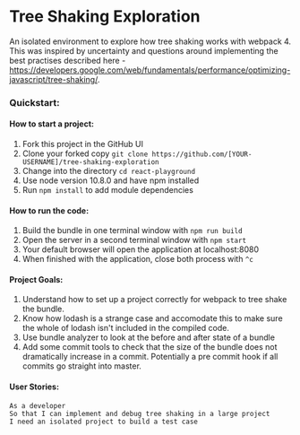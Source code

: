 # Tree Shaking Exploration

An isolated environment to explore how tree shaking works with webpack 4. This was inspired by uncertainty and questions around implementing the best practises described here - https://developers.google.com/web/fundamentals/performance/optimizing-javascript/tree-shaking/. 

### Quickstart:
#### How to start a project:
1. Fork this project in the GitHub UI
2. Clone your forked copy ```git clone https://github.com/[YOUR-USERNAME]/tree-shaking-exploration```
3. Change into the directory ```cd react-playground```
4. Use node version 10.8.0 and have npm installed
5. Run ```npm install``` to add module dependencies

#### How to run the code:
1. Build the bundle in one terminal window with ```npm run build```
2. Open the server in a second terminal window with ```npm start```
3. Your default browser will open the application at localhost:8080
4. When finished with the application, close both process with ```^c```

#### Project Goals:
1. Understand how to set up a project correctly for webpack to tree shake the bundle. 
2. Know how lodash is a strange case and accomodate this to make sure the whole of lodash isn't included in the compiled code. 
3. Use bundle analyzer to look at the before and after state of a bundle
4. Add some commit tools to check that the size of the bundle does not dramatically increase in a commit. Potentially a pre commit hook if all commits go straight into master. 

#### User Stories:
```
As a developer
So that I can implement and debug tree shaking in a large project
I need an isolated project to build a test case
```